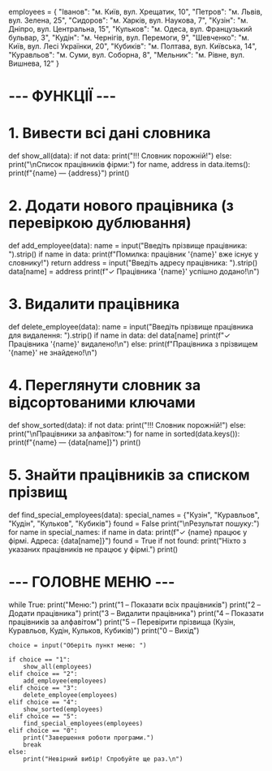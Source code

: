 employees = {
    "Іванов": "м. Київ, вул. Хрещатик, 10",
    "Петров": "м. Львів, вул. Зелена, 25",
    "Сидоров": "м. Харків, вул. Наукова, 7",
    "Кузін": "м. Дніпро, вул. Центральна, 15",
    "Кульков": "м. Одеса, вул. Французький бульвар, 3",
    "Кудін": "м. Чернігів, вул. Перемоги, 9",
    "Шевченко": "м. Київ, вул. Лесі Українки, 20",
    "Кубиків": "м. Полтава, вул. Київська, 14",
    "Куравльов": "м. Суми, вул. Соборна, 8",
    "Мельник": "м. Рівне, вул. Вишнева, 12"
}

# --- ФУНКЦІЇ ---

# 1. Вивести всі дані словника
def show_all(data):
    if not data:
        print("!!! Словник порожній!")
    else:
        print("\nСписок працівників фірми:")
        for name, address in data.items():
            print(f"{name} — {address}")
    print()

# 2. Додати нового працівника (з перевіркою дублювання)
def add_employee(data):
    name = input("Введіть прізвище працівника: ").strip()
    if name in data:
        print(f"Помилка: працівник '{name}' вже існує у словнику!")
        return
    address = input("Введіть адресу працівника: ").strip()
    data[name] = address
    print(f"✓ Працівника '{name}' успішно додано!\n")

# 3. Видалити працівника
def delete_employee(data):
    name = input("Введіть прізвище працівника для видалення: ").strip()
    if name in data:
        del data[name]
        print(f"✓ Працівника '{name}' видалено!\n")
    else:
        print(f"Працівника з прізвищем '{name}' не знайдено!\n")

# 4. Переглянути словник за відсортованими ключами
def show_sorted(data):
    if not data:
        print("!!! Словник порожній!")
    else:
        print("\nПрацівники за алфавітом:")
        for name in sorted(data.keys()):
            print(f"{name} — {data[name]}")
    print()

# 5. Знайти працівників за списком прізвищ
def find_special_employees(data):
    special_names = {"Кузін", "Куравльов", "Кудін", "Кульков", "Кубиків"}
    found = False
    print("\nРезультат пошуку:")
    for name in special_names:
        if name in data:
            print(f"✓ {name} працює у фірмі. Адреса: {data[name]}")
            found = True
    if not found:
        print("Ніхто з указаних працівників не працює у фірмі.")
    print()

# --- ГОЛОВНЕ МЕНЮ ---
while True:
    print("Меню:")
    print("1 – Показати всіх працівників")
    print("2 – Додати працівника")
    print("3 – Видалити працівника")
    print("4 – Показати працівників за алфавітом")
    print("5 – Перевірити прізвища (Кузін, Куравльов, Кудін, Кульков, Кубиків)")
    print("0 – Вихід")

    choice = input("Оберіть пункт меню: ")

    if choice == "1":
        show_all(employees)
    elif choice == "2":
        add_employee(employees)
    elif choice == "3":
        delete_employee(employees)
    elif choice == "4":
        show_sorted(employees)
    elif choice == "5":
        find_special_employees(employees)
    elif choice == "0":
        print("Завершення роботи програми.")
        break
    else:
        print("Невірний вибір! Спробуйте ще раз.\n")
